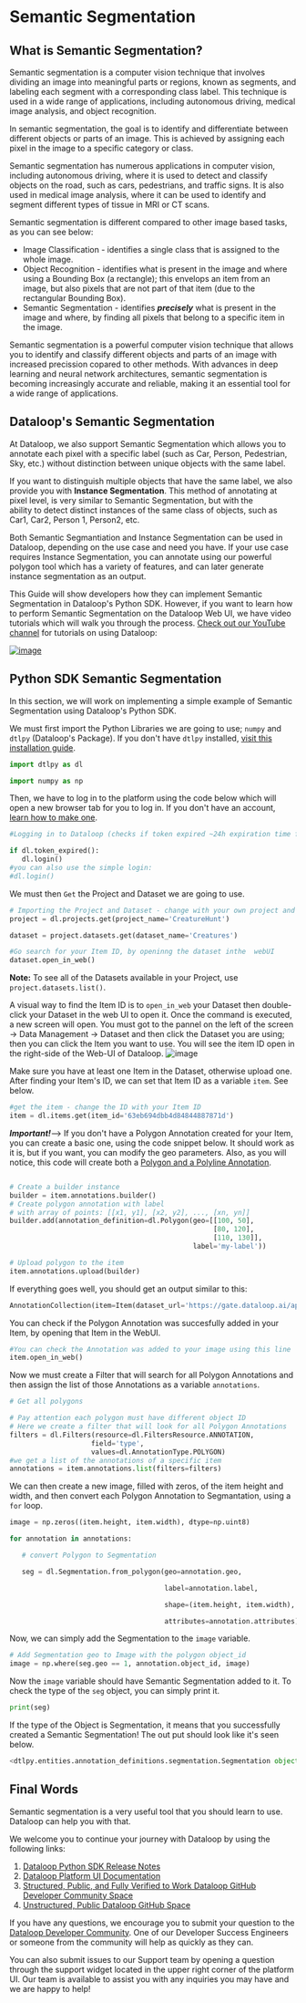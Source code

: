 # Semantic Segmentation

## What is Semantic Segmentation?
Semantic segmentation is a computer vision technique that involves dividing an image into meaningful parts or regions, known as segments, and labeling each segment with a corresponding class label. This technique is used in a wide range of applications, including autonomous driving, medical image analysis, and object recognition.

In semantic segmentation, the goal is to identify and differentiate between different objects or parts of an image. This is achieved by assigning each pixel in the image to a specific category or class. 

Semantic segmentation has numerous applications in computer vision, including autonomous driving, where it is used to detect and classify objects on the road, such as cars, pedestrians, and traffic signs. It is also used in medical image analysis, where it can be used to identify and segment different types of tissue in MRI or CT scans.

Semantic segmentation is different compared to other image based tasks, as you can see below:

- Image Classification - identifies a single class that is assigned to the whole image.
- Object Recognition - identifies what is present in the image and where using a Bounding Box (a rectangle); this envelops an item from an image, but also pixels that are not part of that item (due to the rectangular Bounding Box).
- Semantic Segmentation - identifies ***precisely*** what is present in the image and where, by finding all pixels that belong to a specific item in the image.

Semantic segmentation is a powerful computer vision technique that allows you to identify and classify different objects and parts of an image with increased precission copared to other methods. With advances in deep learning and neural network architectures, semantic segmentation is becoming increasingly accurate and reliable, making it an essential tool for a wide range of applications.

## Dataloop's Semantic Segmentation
At Dataloop, we also support Semantic Segmentation which allows you to annotate each pixel with a specific label (such as Car, Person, Pedestrian, Sky, etc.) without distinction between unique objects with the same label.

If you want to distinguish multiple objects that have the same label, we also provide you with **Instance Segmentation**. This method of annotating at pixel level, is very similar to Semantic Segmentation, but with the ability to detect distinct instances of the same class of objects, such as Car1, Car2, Person 1, Person2, etc.

Both Semantic Segmantiation and Instance Segmentation can be used in Dataloop, depending on the use case and need you have. If your use case requires Instance Segmentation, you can annotate using our powerful polygon tool which has a variety of features, and can later generate instance segmentation as an output.

This Guide will show developers how they can implement Semantic Segmentation in Dataloop's Python SDK. However, if you want to learn how to perform Semantic Segmentation on the Dataloop Web UI, we have video tutorials which will walk you through the process. [Check out our YouTube channel](https://www.youtube.com/channel/UCCvp-nw5mK9bb9lDNcD6fgw/featured) for tutorials on using Dataloop:

[![image](https://user-images.githubusercontent.com/58508793/226386974-10b9445d-5ddc-48e4-89d4-4bc17f30c61f.png)](https://dataloop.ai/video/tutorial-semantic-segmentation/)

## Python SDK Semantic Segmentation
In this section, we will work on implementing a simple example of Semantic Segmentation using Dataloop's Python SDK.

We must first import the Python Libraries we are going to use; `numpy` and `dtlpy` (Dataloop's Package). If you don't have `dtlpy` installed, [visit this installation guide](https://github.com/dataloop-ai/dtlpy-documentation/blob/main/onboarding/01_python_sdk_installation.md). 

```python
import dtlpy as dl

import numpy as np
```
Then, we have to log in to the platform using the code below which will open a new browser tab for you to log in. If you don't have an account, [learn how to make one](https://github.com/dataloop-ai/dtlpy-documentation/blob/main/onboarding/02_login_and_project_and_dataset_creation.md).
```python
#Logging in to Dataloop (checks if token expired ~24h expiration time for token)

if dl.token_expired():
   dl.login()
#you can also use the simple login: 
#dl.login()
```
We must then `Get` the Project and Dataset we are going to use.
```python
# Importing the Project and Dataset - change with your own project and dataset
project = dl.projects.get(project_name='CreatureHunt')

dataset = project.datasets.get(dataset_name='Creatures')

#Go search for your Item ID, by openinng the dataset inthe  webUI
dataset.open_in_web()
```
**Note:** To see all of the Datasets available in your Project, use `project.datasets.list()`.


A visual way to find the Item ID is to `open_in_web` your Dataset then double-click your Dataset in the web UI to open it.  Once the command is executed, a new screen will open. You must got to the pannel on the left of the screen -> Data Management -> Dataset and then click the Dataset you are using; then you can click the Item you want to use. You will see the item ID open in the right-side of the Web-UI of Dataloop.
![image](https://user-images.githubusercontent.com/58508793/228821855-9ad287b3-d4df-45d5-9129-329715f0b2f5.png)

Make sure you have at least one Item in the Dataset, otherwise upload one. After finding your Item's ID, we can set that Item ID as a variable `item`.  See below.
```python
#get the item - change the ID with your Item ID
item = dl.items.get(item_id='63eb694dbb4d84844887871d')
```
***Important!***--> If you don't have a Polygon Annotation created for your Item, you can create a basic one, using the code snippet below. It should work as it is, but if you want, you can modify the geo parameters. Also, as you will notice, this code will create both a [Polygon and a Polyline Annotation](https://developers.dataloop.ai/tutorials/annotations_image/polygon_and_polyline/chapter/).

```python

# Create a builder instance
builder = item.annotations.builder()
# Create polygon annotation with label
# with array of points: [[x1, y1], [x2, y2], ..., [xn, yn]]
builder.add(annotation_definition=dl.Polygon(geo=[[100, 50],
                                                  [80, 120],
                                                  [110, 130]],
                                             label='my-label'))

# Upload polygon to the item
item.annotations.upload(builder)

```
If everything goes well, you should get an output similar to this:
```python
AnnotationCollection(item=Item(dataset_url='https://gate.dataloop.ai/api/v1/datasets/63e6283b4a03c631b54725ec', created_at='2023-02-14T10:58:21.000Z', dataset_id='63e6283b4a03c631b54725ec', filename='/098-696200529-scale10.00-k_euler_a-sd-v1-5-fp16.png', name='098-696200529-scale10.00-k_euler_a-sd-v1-5-fp16.png', type='file', id='63eb694dbb4d84844887871d', spec=None, creator='myfuncont@gmail.com', _description=None, annotations_count=0), annotations=[Annotation(id='642f123bb532f66d61a0972a', item_id='63eb694dbb4d84844887871d', creator='myfuncont@gmail.com', created_at='2023-04-06T18:40:59.578Z', type='segment', item_height=1024, item_width=1024, label_suggestions=None, _start_frame=0, _start_time=0), Annotation(id='642f123bb532f6f5bfa09729', item_id='63eb694dbb4d84844887871d', creator='myfuncont@gmail.com', created_at='2023-04-06T18:40:59.576Z', type='polyline', item_height=1024, item_width=1024, label_suggestions=None, _start_frame=0, _start_time=0)])
```
You can check if the Polygon Annotation was succesfully added in your Item, by opening that Item in the WebUI.
```python
#You can check the Annotation was added to your image using this line
item.open_in_web()
```
Now we must create a Filter that will search for all Polygon Annotations and then assign the list of those Annotations as a variable `annotations`.

```python
# Get all polygons

# Pay attention each polygon must have different object ID 
# Here we create a filter that will look for all Polygon Annotations
filters = dl.Filters(resource=dl.FiltersResource.ANNOTATION,
                    field='type',
                    values=dl.AnnotationType.POLYGON)
#we get a list of the annotations of a specific item
annotations = item.annotations.list(filters=filters)
```
We can then create a new image, filled with zeros, of the item height and width, and then convert each Polygon Annotation to Segmantation, using a `for` loop.

```python
image = np.zeros((item.height, item.width), dtype=np.uint8)

for annotation in annotations:

   # convert Polygon to Segmentation

   seg = dl.Segmentation.from_polygon(geo=annotation.geo,

                                      label=annotation.label,

                                      shape=(item.height, item.width),

                                      attributes=annotation.attributes)

```
Now, we can simply add the Segmentation to the `image` variable.
```python
# Add Segmentation geo to Image with the polygon object_id 
image = np.where(seg.geo == 1, annotation.object_id, image)

```
Now the `image` variable should have Semantic Segmentation added to it. To check the type of the `seg` object, you can simply print it. 
```python
print(seg)
```
If the type of the Object is Segmentation, it means that you successfully created a Semantic Segmentation! The out put should look like it's seen below.
```python
<dtlpy.entities.annotation_definitions.segmentation.Segmentation object at 0x00000202A8F0C700>

```
## Final Words

Semantic segmentation is a very useful tool that you should learn to use. Dataloop can help you with that.

We welcome you to continue your journey with Dataloop by using the following links: 

1. [Dataloop Python SDK Release Notes](https://dataloop.ai/docs/sdk-release-notes)
2. [Dataloop Platform UI Documentation](https://dataloop.ai/docs/welcome)
3. [Structured, Public, and Fully Verified to Work Dataloop GitHub Developer Community Space](https://github.com/dataloop-ai-apps)
4. [Unstructured, Public Dataloop GitHub Space](https://github.com/dataloop-ai)

If you have any questions, we encourage you to submit your question to the [Dataloop Developer Community](https://github.com/dataloop-ai-apps/dataloop-devs/discussions/new?category=q-a). One of our  Developer Success Engineers or someone from the community will help as quickly as they can.

You can also submit issues to our Support team by opening a question through the support widget located in the upper right corner of the platform UI. Our team is available to assist you with any inquiries you may have and we are happy to help!
